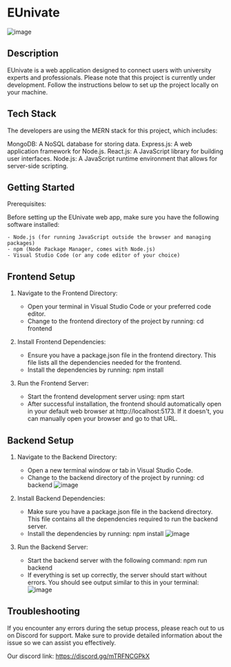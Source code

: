 # EUnivate
![image](https://github.com/user-attachments/assets/4f61ddeb-ce1f-4bbb-9879-7b91b70f4747)

## Description
EUnivate is a web application designed to connect users with university experts and professionals. Please note that this project is currently under development. Follow the instructions below to set up the project locally on your machine.

## Tech Stack
The developers are using the MERN stack for this project, which includes:

MongoDB: A NoSQL database for storing data.
Express.js: A web application framework for Node.js.
React.js: A JavaScript library for building user interfaces.
Node.js: A JavaScript runtime environment that allows for server-side scripting.

## Getting Started
Prerequisites:

Before setting up the EUnivate web app, make sure you have the following software installed:
   
    - Node.js (for running JavaScript outside the browser and managing packages)
    - npm (Node Package Manager, comes with Node.js)
    - Visual Studio Code (or any code editor of your choice)

## Frontend Setup
1. Navigate to the Frontend Directory:
    - Open your terminal in Visual Studio Code or your preferred code editor.
    - Change to the frontend directory of the project by running:
      cd frontend

2. Install Frontend Dependencies:
    - Ensure you have a package.json file in the frontend directory. This file lists all the dependencies needed for the frontend.
    - Install the dependencies by running:
      npm install

3. Run the Frontend Server:
    - Start the frontend development server using:
      npm start
    - After successful installation, the frontend should automatically open in your default web browser at http://localhost:5173. If it doesn't, you can manually open your browser and go to that URL.

## Backend Setup
1. Navigate to the Backend Directory:
    - Open a new terminal window or tab in Visual Studio Code.
    - Change to the backend directory of the project by running:
      cd backend
![image](https://github.com/user-attachments/assets/be0977ae-de25-4d02-8181-193f9e6f6ead)

2. Install Backend Dependencies:
    - Make sure you have a package.json file in the backend directory. This file contains all the dependencies required to run the backend server.
    - Install the dependencies by running:
      npm install
![image](https://github.com/user-attachments/assets/81055d05-b4c7-474d-9b67-d0810c0ddf13)

3. Run the Backend Server:
    - Start the backend server with the following command:
      npm run backend
    - If everything is set up correctly, the server should start without errors. You should see output similar to this in your terminal:
![image](https://github.com/user-attachments/assets/a7d294f5-6f02-4b6d-b3a9-5187b4330541)

## Troubleshooting
If you encounter any errors during the setup process, please reach out to us on Discord for support. Make sure to provide detailed information about the issue so we can assist you effectively.

Our discord link: https://discord.gg/mTRFNCGPkX


